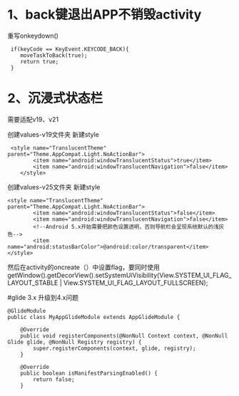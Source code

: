 # 1、back键退出APP不销毁activity
重写onkeydown()
```
 if(keyCode == KeyEvent.KEYCODE_BACK){
    moveTaskToBack(true);
    return true;
 }
``` 
# 2、沉浸式状态栏

需要适配v19、v21

创建values-v19文件夹
新建style
```
 <style name="TranslucentTheme" parent="Theme.AppCompat.Light.NoActionBar">
        <item name="android:windowTranslucentStatus">true</item>
        <item name="android:windowTranslucentNavigation">false</item>
    </style>
   ``` 
创建values-v25文件夹
新建style

```
<style name="TranslucentTheme" parent="Theme.AppCompat.Light.NoActionBar">
        <item name="android:windowTranslucentStatus">false</item>
        <item name="android:windowTranslucentNavigation">false</item>
        <!--Android 5.x开始需要把颜色设置透明，否则导航栏会呈现系统默认的浅灰色-->
        <item name="android:statusBarColor">@android:color/transparent</item>
</style>
```
然后在activity的oncreate（）中设置flag，要同时使用
getWindow().getDecorView().setSystemUiVisibility(View.SYSTEM_UI_FLAG_LAYOUT_STABLE |
                View.SYSTEM_UI_FLAG_LAYOUT_FULLSCREEN);
                
                
                
#glide 3.x 升级到4.x问题
```
@GlideModule
public class MyAppGlideModule extends AppGlideModule {

    @Override
    public void registerComponents(@NonNull Context context, @NonNull Glide glide, @NonNull Registry registry) {
        super.registerComponents(context, glide, registry);
    }

    @Override
    public boolean isManifestParsingEnabled() {
        return false;
    }
```
